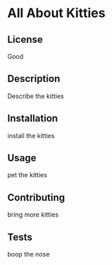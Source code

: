 # All About Kitties

## License
Good

## Description
Describe the kitties

## Installation
install the kitties

## Usage
pet the kitties

## Contributing
bring more kitties

## Tests
boop the nose

